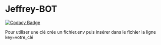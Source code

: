 # Jeffrey-BOT

[![Codacy Badge](https://api.codacy.com/project/badge/Grade/cea05e07b22b4ff7bd3d6188731d31b7)](https://app.codacy.com/app/alan-drieux/Jeffrey-BOT?utm_source=github.com&utm_medium=referral&utm_content=alan-drieux/Jeffrey-BOT&utm_campaign=Badge_Grade_Dashboard)

Pour utiliser une clé crée un fichier.env puis insérer dans le fichier la ligne
key=votre_clé
